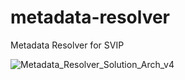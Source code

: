 # metadata-resolver

Metadata Resolver for SVIP 

![Metadata_Resolver_Solution_Arch_v4](https://github.com/user-attachments/assets/9715fc86-df05-40d9-a472-fddcffcaa71e)
